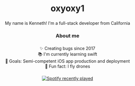 <h1 align="center">oxyoxy1</h1>

###

<p align="center">My name is Kenneth! I'm a full-stack developer from California</p>

###

<h3 align="center">About me</h3>

###

<p align="center">✨ Creating bugs since 2017<br>📚 I'm currently learning swift<br>🎯 Goals: Semi-competent iOS app production and deployment<br>🎲 Fun fact: I fly drones</p>

###

<div align="center">
  <a href="https://open.spotify.com/user/maadn3ssfilms">
    <img src="https://spotify-recently-played-readme.vercel.app/api?user=maadn3ssfilms&count=10&unique=true" alt="Spotify recently played"  />
  </a>
</div>

###
